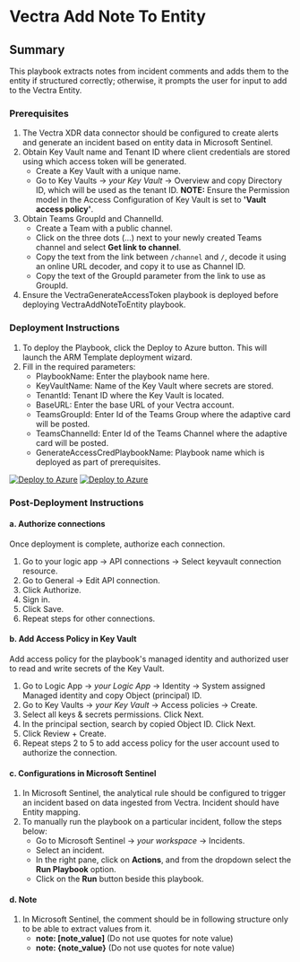 # Vectra Add Note To Entity

## Summary

This playbook extracts notes from incident comments and adds them to the entity if structured correctly; otherwise, it prompts the user for input to add to the Vectra Entity.

### Prerequisites

1. The Vectra XDR data connector should be configured to create alerts and generate an incident based on entity data in Microsoft Sentinel.
2. Obtain Key Vault name and Tenant ID where client credentials are stored using which access token will be generated.
   * Create a Key Vault with a unique name.
   * Go to Key Vaults → *your Key Vault* → Overview and copy Directory ID, which will be used as the tenant ID.
   **NOTE:** Ensure the Permission model in the Access Configuration of Key Vault is set to **'Vault access policy'**.
3. Obtain Teams GroupId and ChannelId.
   * Create a Team with a public channel.
   * Click on the three dots (...) next to your newly created Teams channel and select **Get link to channel**.
   * Copy the text from the link between `/channel` and `/`, decode it using an online URL decoder, and copy it to use as Channel ID.
   * Copy the text of the GroupId parameter from the link to use as GroupId.
4. Ensure the VectraGenerateAccessToken playbook is deployed before deploying VectraAddNoteToEntity playbook.

### Deployment Instructions

1. To deploy the Playbook, click the Deploy to Azure button. This will launch the ARM Template deployment wizard.
2. Fill in the required parameters:
   * PlaybookName: Enter the playbook name here.
   * KeyVaultName: Name of the Key Vault where secrets are stored.
   * TenantId: Tenant ID where the Key Vault is located.
   * BaseURL: Enter the base URL of your Vectra account. 
   * TeamsGroupId: Enter Id of the Teams Group where the adaptive card will be posted.
   * TeamsChannelId: Enter Id of the Teams Channel where the adaptive card will be posted.
   * GenerateAccessCredPlaybookName: Playbook name which is deployed as part of prerequisites.

[![Deploy to Azure](https://aka.ms/deploytoazurebutton)](https://portal.azure.com/#create/Microsoft.Template/uri/https%3A%2F%2Fraw.githubusercontent.com%2FAzure%2FAzure-Sentinel%2Fmaster%2FSolutions%2FVectraXDR%2FPlaybooks%2FVectraAddNoteToEntity%2Fazuredeploy.json) [![Deploy to Azure](https://aka.ms/deploytoazuregovbutton)](https://portal.azure.us/#create/Microsoft.Template/uri/https%3A%2F%2Fraw.githubusercontent.com%2FAzure%2FAzure-Sentinel%2Fmaster%2FSolutions%2FVectraXDR%2FPlaybooks%2FVectraAddNoteToEntity%2Fazuredeploy.json)

### Post-Deployment Instructions

#### a. Authorize connections

Once deployment is complete, authorize each connection.
1. Go to your logic app → API connections → Select keyvault connection resource.
2. Go to General → Edit API connection.
3. Click Authorize.
4. Sign in.
5. Click Save.
6. Repeat steps for other connections.

#### b. Add Access Policy in Key Vault

Add access policy for the playbook's managed identity and authorized user to read and write secrets of the Key Vault.
1. Go to Logic App → *your Logic App* → Identity → System assigned Managed identity and copy Object (principal) ID.
2. Go to Key Vaults → *your Key Vault* → Access policies → Create.
3. Select all keys & secrets permissions. Click Next.
4. In the principal section, search by copied Object ID. Click Next.
5. Click Review + Create.
6. Repeat steps 2 to 5 to add access policy for the user account used to authorize the connection.

#### c. Configurations in Microsoft Sentinel

1. In Microsoft Sentinel, the analytical rule should be configured to trigger an incident based on data ingested from Vectra. Incident should have Entity mapping.
2. To manually run the playbook on a particular incident, follow the steps below:
   * Go to Microsoft Sentinel → *your workspace* → Incidents.
   * Select an incident.
   * In the right pane, click on **Actions**, and from the dropdown select the **Run Playbook** option.
   * Click on the **Run** button beside this playbook.

#### d. Note

1. In Microsoft Sentinel, the comment should be in following structure only to be able to extract values from it.
   * **note: [note_value]** (Do not use quotes for note value)
   * **note: {note_value}** (Do not use quotes for note value)